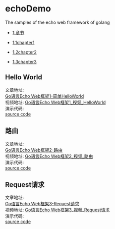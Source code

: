 # echoDemo
The samples  of the echo web framework of golang

* [1.章节](#1)

 * [1.1chapter1](#hello_world)

 * [1.2chapter2](#路由)

 * [1.3chapter3](#Request请求)


## Hello World
文章地址:  
[Go语言Echo Web框架1-简单HelloWorld](https://www.toutiao.com/i6868211566471610894/)  
视频地址:
[Go语言Echo Web框架1_视频_HelloWorld](https://www.ixigua.com/6871198500143497740/)  
演示代码:  
[source code](https://github.com/jianjunjie/echoDemo/tree/master/chapter1)  

## 路由
文章地址:  
[Go语言Echo Web框架2-路由](https://www.toutiao.com/i6868618125508608516/)  
视频地址:
[Go语言Echo Web框架2_视频_路由](https://www.ixigua.com/6871599589351227918/)  
演示代码:  
[source code](https://github.com/jianjunjie/echoDemo/tree/master/chapter2)  

## Request请求
文章地址:  
[Go语言Echo Web框架3-Request请求](https://www.toutiao.com/i6869244869051679236/)  
视频地址:
[Go语言Echo Web框架3_视频_Request请求]()  
演示代码:  
[source code](https://github.com/jianjunjie/echoDemo/tree/master/chapter3)  